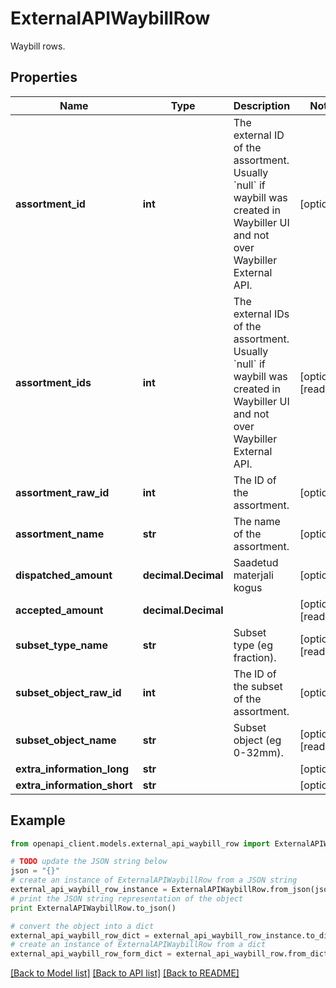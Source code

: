# ExternalAPIWaybillRow

Waybill rows.

## Properties
Name | Type | Description | Notes
------------ | ------------- | ------------- | -------------
**assortment_id** | **int** | The external ID of the assortment. Usually &#x60;null&#x60; if waybill was created in Waybiller UI and not over Waybiller External API. | [optional] 
**assortment_ids** | **int** | The external IDs of the assortment. Usually &#x60;null&#x60; if waybill was created in Waybiller UI and not over Waybiller External API. | [optional] [readonly] 
**assortment_raw_id** | **int** | The ID of the assortment. | [optional] 
**assortment_name** | **str** | The name of the assortment. | [optional] 
**dispatched_amount** | **decimal.Decimal** | Saadetud materjali kogus | [optional] 
**accepted_amount** | **decimal.Decimal** |  | [optional] [readonly] 
**subset_type_name** | **str** | Subset type (eg fraction). | [optional] [readonly] 
**subset_object_raw_id** | **int** | The ID of the subset of the assortment. | [optional] 
**subset_object_name** | **str** | Subset object (eg 0-32mm). | [optional] [readonly] 
**extra_information_long** | **str** |  | [optional] 
**extra_information_short** | **str** |  | [optional] 

## Example

```python
from openapi_client.models.external_api_waybill_row import ExternalAPIWaybillRow

# TODO update the JSON string below
json = "{}"
# create an instance of ExternalAPIWaybillRow from a JSON string
external_api_waybill_row_instance = ExternalAPIWaybillRow.from_json(json)
# print the JSON string representation of the object
print ExternalAPIWaybillRow.to_json()

# convert the object into a dict
external_api_waybill_row_dict = external_api_waybill_row_instance.to_dict()
# create an instance of ExternalAPIWaybillRow from a dict
external_api_waybill_row_form_dict = external_api_waybill_row.from_dict(external_api_waybill_row_dict)
```
[[Back to Model list]](../README.md#documentation-for-models) [[Back to API list]](../README.md#documentation-for-api-endpoints) [[Back to README]](../README.md)


